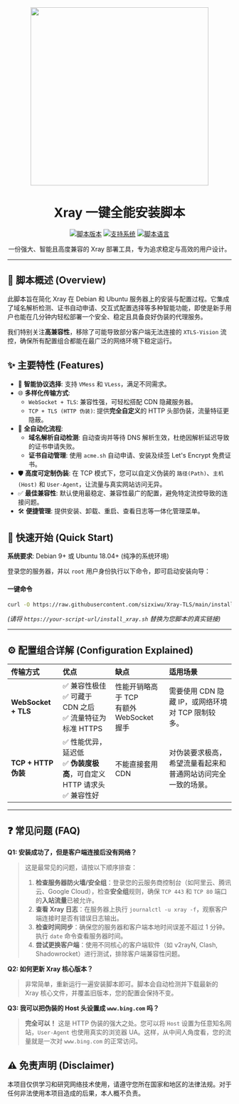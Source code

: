 <div align="center">

<img src="https://raw.githubusercontent.com/XTLS/Xray-core/main/banner.png" width="400"/>

# Xray 一键全能安装脚本

[![脚本版本](https://img.shields.io/badge/Version-2.5%20(High--Compatibility)-brightgreen?style=for-the-badge)](https://github.com/user/repo)
[![支持系统](https://img.shields.io/badge/System-Debian%20%7C%20Ubuntu-orange?style=for-the-badge)](https://github.com/user/repo)
[![脚本语言](https://img.shields.io/badge/Shell-Bash-blue?style=for-the-badge)](https://github.com/user/repo)

一份强大、智能且高度兼容的 Xray 部署工具，专为追求稳定与高效的用户设计。

</div>

---

## 📖 脚本概述 (Overview)

此脚本旨在简化 Xray 在 Debian 和 Ubuntu 服务器上的安装与配置过程。它集成了域名解析检测、证书自动申请、交互式配置选择等多种智能功能，即使是新手用户也能在几分钟内轻松部署一个安全、稳定且具备良好伪装的代理服务。

我们特别关注**高兼容性**，移除了可能导致部分客户端无法连接的 `XTLS-Vision` 流控，确保所有配置组合都能在最广泛的网络环境下稳定运行。

## ✨ 主要特性 (Features)

* 🔮 **智能协议选择**: 支持 `VMess` 和 `VLess`，满足不同需求。
* 🌐 **多样化传输方式**:
    * `WebSocket + TLS`: 兼容性强，可轻松搭配 CDN 隐藏服务器。
    * `TCP + TLS (HTTP 伪装)`: 提供**完全自定义**的 HTTP 头部伪装，流量特征更隐蔽。
* 🤖 **全自动化流程**:
    * **域名解析自动检测**: 自动查询并等待 DNS 解析生效，杜绝因解析延迟导致的证书申请失败。
    * **证书自动管理**: 使用 `acme.sh` 自动申请、安装及续签 Let's Encrypt 免费证书。
* 🛡️ **高度可定制伪装**: 在 TCP 模式下，您可以自定义伪装的 `路径(Path)`、`主机(Host)` 和 `User-Agent`，让流量与真实网站访问无异。
* ✅ **最佳兼容性**: 默认使用最稳定、兼容性最广的配置，避免特定流控导致的连接问题。
* 🛠️ **便捷管理**: 提供安装、卸载、重启、查看日志等一体化管理菜单。

## 🚀 快速开始 (Quick Start)

**系统要求**: Debian 9+ 或 Ubuntu 18.04+ (纯净的系统环境)

登录您的服务器，并以 `root` 用户身份执行以下命令，即可启动安装向导：

#### 一键命令
```bash
curl -O https://raw.githubusercontent.com/sizxiwu/Xray-TLS/main/install.sh && chmod +x install.sh && ./install.sh
```
*(请将 `https://your-script-url/install_xray.sh` 替换为您脚本的真实链接)*

---


## ⚙️ 配置组合详解 (Configuration Explained)

| 传输方式 | 优点 | 缺点 | 适用场景 |
| :--- | :--- | :--- | :--- |
| **WebSocket + TLS** | ✅ 兼容性极佳<br>✅ 可藏于 CDN 之后<br>✅ 流量特征为标准 HTTPS | 性能开销略高于 TCP<br>有额外 WebSocket 握手 | 需要使用 CDN 隐藏 IP，或网络环境对 TCP 限制较多。 |
| **TCP + HTTP 伪装** | ✅ 性能优异，延迟低<br>✅ **伪装度极高**，可自定义 HTTP 请求头<br>✅ 兼容性好 | 不能直接套用 CDN | 对伪装要求极高，希望流量看起来和普通网站访问完全一致的场景。 |

---

## ❓ 常见问题 (FAQ)

**Q1: 安装成功了，但是客户端连接后没有网络？**

> 这是最常见的问题，请按以下顺序排查：
> 1.  **检查服务器防火墙/安全组**：登录您的云服务商控制台（如阿里云、腾讯云、Google Cloud），检查**安全组**规则，确保 `TCP 443` 和 `TCP 80` 端口的**入站流量**已被允许。
> 2.  **查看 Xray 日志**：在服务器上执行 `journalctl -u xray -f`，观察客户端连接时是否有错误日志输出。
> 3.  **检查时间同步**：确保您的服务器和客户端本地时间误差不超过 1 分钟。执行 `date` 命令查看服务器时间。
> 4.  **尝试更换客户端**：使用不同核心的客户端软件（如 v2rayN, Clash, Shadowrocket）进行测试，排除客户端兼容性问题。

**Q2: 如何更新 Xray 核心版本？**

> 非常简单，重新运行一遍安装脚本即可。脚本会自动检测并下载最新的 Xray 核心文件，并覆盖旧版本，您的配置会保持不变。

**Q3: 我可以把伪装的 Host 头设置成 `www.bing.com` 吗？**

> **完全可以！** 这是 HTTP 伪装的强大之处。您可以将 `Host` 设置为任意知名网站，`User-Agent` 也使用真实的浏览器 UA。这样，从中间人角度看，您的流量就是一次对 `www.bing.com` 的正常访问。

## ⚠️ 免责声明 (Disclaimer)

本项目仅供学习和研究网络技术使用，请遵守您所在国家和地区的法律法规。对于任何非法使用本项目造成的后果，本人概不负责。

